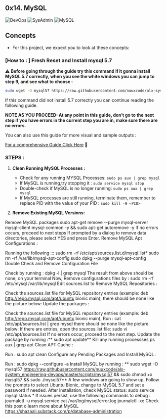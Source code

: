 ## 0x14. MySQL

![DevOps](https://img.shields.io/badge/DevOps-red)
![SysAdmin](https://img.shields.io/badge/SysAdmin-red)
![MySQL](https://img.shields.io/badge/MySQL-red)

## Concepts

* For this project, we expect you to look at these concepts:

### [How to : ] Fresh Reset and Install mysql 5.7

 ⚠️ **Before going through the guide try this command if it gonna install MySQL 5.7 correctly, when you see the white windows you can jump to step 9, and see what to choose :**
```sh
sudo wget -O mysql57 https://raw.githubusercontent.com/nuuxcode/alx-system_engineering-devops/master/scripts/mysql57 && sudo chmod +x mysql57 &&  sudo ./mysql57
```

If this command did not install 5.7 correctly you can continue reading the following guide.

**NOTE AS YOU PROCEED: At any point in this guide, don’t go to the next step if you have errors in the current step you are in, make sure there are no errors.**

You can also use this guide for more visual and sample outputs :

[For a comprehensive Guide Click Here](https://docs.google.com/document/d/1btVRofXP75Cj90_xq2x8AmzuMPOKq6D_Dt_SCDD6GrU/edit) 📄

### STEPS :

1. **Clean Running MySQL Processes :**

	- Check for any running MYSQL Processes: `sudo ps aux | grep mysql`
	- If MySQL is running,try stopping it : `sudo service mysql stop`
	- Double-check if MySQL is no longer running: `sudo ps aux | grep mysql`
	- If MySQL processes are still running, terminate them, remember to replace PID with the value of your PID : `sudo kill -9 <PID>`

2. **Remove Existing MySQL Versions:**

Remove MySQL packages sudo apt-get remove --purge mysql-server mysql-client mysql-common -y && sudo apt-get autoremove -y
If no errors occurs, proceed to next steps
If prompted by a dialog to remove data directories, please select YES and press Enter.
Remove MySQL Apt Configurations :

Running the following :::
sudo rm -rf /etc/apt/sources.list.d/mysql.list*
sudo rm -rf /var/lib/mysql-apt-config
sudo dpkg --purge mysql-apt-config
Double Check and Remove Configuration File

Check by running : dpkg -l | grep mysql
The result from above should be none, on your terminal
Now, Remove configurations files by : sudo rm -rf /etc/mysql /var/lib/mysql
Edit sources.list to Remove MySQL Repositories :

Check the sources.list file for MySQL repository entries (example: deb http://repo.mysql.com/apt/ubuntu bionic main), there should be none like the picture below:
Update the packages :

Check the sources.list file for MySQL repository entries (example: deb http://repo.mysql.com/apt/ubuntu bionic main),
Run : cat /etc/apt/sources.list | grep mysql
there should be none like the picture below:
If there are entries, open the sources.list file: sudo vi /etc/apt/sources.list
If no errors occur, proceed to the next step.
Update the package by running :** sudo apt update**
Kill any running processses ps aux | grep apt
Clean APT Cache :

Run : sudo apt clean
Configure any Pending Packages and Install MySQL :

Run :
sudo dpkg --configure -a
Install MySQL by running : ** sudo wget -O mysql57 https://raw.githubusercontent.com/nuuxcode/alx-system_engineering-devops/master/scripts/mysql57 && sudo chmod +x mysql57 && sudo ./mysql57**
A few windows are going to show up, Follow the prompts to select Ubuntu Bionic, change to MySQL 5.7 and set a password if needed.
After installation, check MySQL status: sudo service mysql status *
If issues persist, use the following commands to debug :
journalctl -u mysql.service
cat /var/log/mysql/error.log
journalctl -xe
Check this post o learn more about MySQL
https://shazaali.substack.com/p/database-administration
